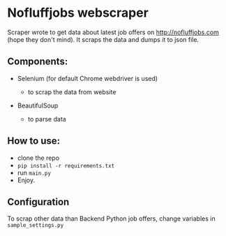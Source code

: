 # Nofluffjobs webscraper
Scraper wrote to get data about latest job offers on http://nofluffjobs.com (hope they don't mind).
It scraps the data and dumps it to json file.


## Components:
- Selenium (for default Chrome webdriver is used)
  - to scrap the data from website
  
- BeautifulSoup
  - to parse data

## How to use:
- clone the repo
- `pip install -r requirements.txt`
- run  `main.py`
- Enjoy.

## Configuration
To scrap other data than Backend Python job offers, change variables in `sample_settings.py`
